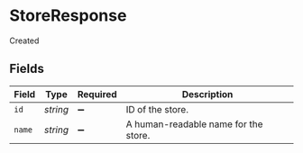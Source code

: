 # StoreResponse

Created


## Fields

| Field                                | Type                                 | Required                             | Description                          |
| ------------------------------------ | ------------------------------------ | ------------------------------------ | ------------------------------------ |
| `id`                                 | *string*                             | :heavy_minus_sign:                   | ID of the store.                     |
| `name`                               | *string*                             | :heavy_minus_sign:                   | A human-readable name for the store. |